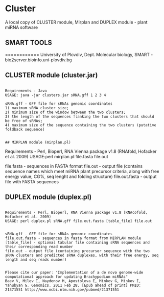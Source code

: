 # Cluster
A local copy of CLUSTER module, Mirplan and DUPLEX module - plant miRNA software


## SMART TOOLS
============
University of Plovdiv, Dept. Molecular biology, SMART - bio2server.bioinfo.uni-plovdiv.bg

## CLUSTER module (cluster.jar)
~~~~~~~~~~~~

Requirements - Java
USAGE: java -jar clusters.jar sRNA.gff 1 2 3 4

sRNA.gff - GFF file for sRNAs genomic coordinates
1) maximum sRNA cluster size; 
2) minimum size of the window between the two clusters; 
3) the length of the sequences flanking the two clusters that should be free of sRNAs;
4) maximum size of the sequence containing the two clusters (putative foldback sequence) 
  

## MIRPLAN module (mirplan.pl)
~~~~~~~~~~~~

Requirements - Perl, Bioperl, RNA Vienna package v1.8 (RNAfold, Hofacker et al. 2009)
USAGE:perl mirplan.pl file.fasta file.out

file.fasta - sequences in FASTA format
file.out   - output file (contains sequence names which meet miRNA plant precursor criteria, along with free energy value, CG%, seq lenght and folding structure)
file.out.fasta - output file with FASTA sequences

	
## DUPLEX module  (duplex.pl)
~~~~~~~~~~~~~

Requirements - Perl, Bioperl, RNA Vienna package v1.8 (RNAcofold, Hofacker et al. 2009)
USAGE: perl duplex.pl sRNA.gff file.out.fasta [table_file] file.out


sRNA.gff - GFF file for sRNAs genomic coordinates
file.out.fasta - sequences in fasta format from MIRPLAN module
[table_file] - optional tabular file containing sRNA sequences and their corresponding read number
file.out - output file (containing precursor sequence with the two sRNA clusters and predicted sRNA duplexes, with their free energy, seq length and seq reads number)


Please cite our paper: "Implementation of a de novo genome-wide computational approach for updating Brachypodium miRNAs" 
Baev V, Milev I, Naydenov M, Apostolova E, Minkov G, Minkov I, Yahubyan G. Genomics. 2011 Feb 28. [Epub ahead of print] PMID: 21371551 http://www.ncbi.nlm.nih.gov/pubmed/21371551
